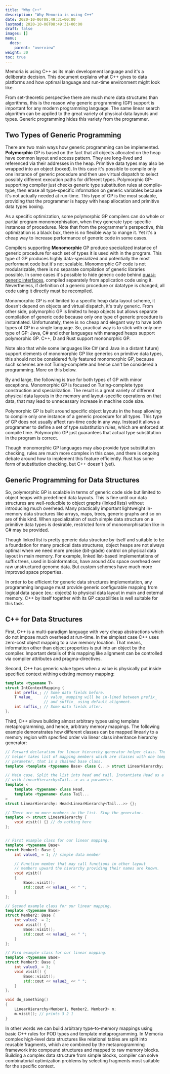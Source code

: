 ```yaml
---
title: "Why C++"
description: "Why Memoria is using C++"
date: 2020-10-06T08:49:31+00:00
lastmod: 2020-10-06T08:49:31+00:00
draft: false
images: []
menu:
  docs:
    parent: "overview"
weight: 30
toc: true
---
```


Memoria is using C++ as its main development language and it's a deliberate decision. This document explains what C++ gives to data platforms and how optimal language and run-time environment might look like.

From set-theoretic perspective there are much more data structures than algorithms, this is the reason why generic programming (GP) support is important for any modern programming language. The same linear search algorithm can be applied to the great variety of physical data layouts and types. Generic programming hides this variety from the programmer. 

## Two Types of Generic Programming ##

There are two main ways how generic programming can be implemented. **Polymorphic** GP is based on the fact that all objects allocated on the heap have common layout and access pattern. They are long-lived and referenced via their addresses in the heap. Primitive data types may also be wrapped into an object (boxed). In this case it's possible to compile only one instance of generic procedure and then use virtual dispatch to select possibly different execution paths for different types. Polymorphic GP-supporting compiler just checks generic type substitution rules at compile-type, then erase all type-specific information on generic variables because it's not actually needed at run-time. This type of GP is the most scalable, providing that the programmer is happy with heap allocation and primitive data types boxing.

As a specific optimization, some polymorphic GP compilers can do whole or partial program monomorphisation, when they generate type-specific instances of procedures. Note that from the programmer's perspective, this optimization is a black box, there is no flexible way to mange it. Yet it's a cheap way to increase performance of generic code in some cases.

Compilers supporting **Monomorphic** GP produce specialized instance of generic procedure for each set of types it is used with in the program. This type of GP produces highly data-specialized and potentially the most performant code but it's not scalable. Monomorphic GP code is not modularizable, there is no separate compilation of generic libraries possible. In some cases it's possible to hide generic code behind [quasi-generic interfaces](https://bitbucket.org/vsmirnov/memoria/wiki/TemplatePimpl), compiled separately from application code using it. Nevertheless, if definition of a generic procedure or datatype is changed, all code using it directly must be recompiled.

Monomorphic GP is not limited to a specific heap data layout scheme, it doesn't depend on objects and virtual dispatch, it's truly generic. From other side, polymorphic GP is limited to heap objects but allows separate compilation of generic code because only one type of generic procedure is instantiated. Unfortunately, there is no cheap and elegant way to have both types of GP in a single language. So, practical way is to stick with only one type of GP: Java, C# and other languages with managed heaps support polymorphic GP. C++, D and Rust support mononorphic GP.

Note also that while some languages like C# (and Java in a distant future) support elements of monomorphic GP like generics on primitive data types, this should not be considered fully featured monomorphic GP, because such schemes are not Turing-complete and hence can't be considered a programming. More on this below.

By and large, the following is true for both types of GP with minor exceptions. Monomorphic GP is focused on Turing-complete type construction and specialization. The result is a great variety of different physical data layouts in the memory and layout-specific operations on that data, that may lead to unnecessary increase in machine code size.

Polymorphic GP is built around specific object layouts in the heap allowing to compile only one instance of a generic procedure for all types. This type of GP does not usually affect run-time code in any way. Instead it allows a programmer to define a set of type substitution rules, which are enforced at compile time. Polymorphic GP just guarantees that actual type substitution in the program is correct. 

Though monomorphic GP languages may also provide type substitution checking, rules are much more complex in this case, and there is ongoing debate around how to implement this feature efficiently. Rust has some form of substitution checking, but C++ doesn't (yet).

## Generic Programming for Data Structures ##

So, polymorphic GP is scalable in terms of generic code side but limited to object heaps with predefined data layouts. This is fine until our data structures are well-reducible to object graphs (linked lists) without introducing much overhead. Many practically important lightweight in-memory data structures like arrays, maps, trees, generic graphs and so on are of this kind. When specialization of such simple data structure on a primitive data types is desirable, restricted form of monomorphisation like in C# may be provided.

Though linked list is pretty generic data structure by itself and suitable to be a foundation for many practical data structures, object heaps are not always optimal when we need more precise (bit-grade) control on physical data layout in main memory. For example, linked list-based implementations of suffix trees, used in bioinformatics, have around 40x space overhead over raw unstructured genome data. But custom schemes have much more improved space properties.

In order to be efficient for generic data structures implementation, any programming language must provide generic configurable mapping from logical data space (ex.: objects) to physical data layout in main and external memory. C++ by itself together with its GP capabilities is well suitable for this task.

## C++ for Data Structures ##

First, C++ is a multi-paradigm language with very cheap abstractions which do not impose much overhead at run-time. In the simplest case C++ uses zero-cost object mapping to a raw memory location. That means,  information other than object properties is put into an object by the compiler. Important details of this mapping like alignment can be controlled via compiler attributes and pragma-directives.

Second, C++ has generic value types when a value is physically put inside specified context withing existing memory mapping:
```c++
template <typename T>
struct IntContextMapping {
    int prefix_; // Some data fields before.
    T value_     // value_ mapping will be in-lined between prefix_ 
                 // and suffix_ using default alignment.
    int suffix_; // Some data fields after.
};
```

Third, C++ allows building almost arbitrary types using template metaprogramming, and hence, arbitrary memory mappings. The following example demonstrates how different classes can be mapped linearly to a memory region with specified order via linear class inheritance hierarchy generator: 

```c++
// Forward declaration for linear hierarchy generator helper class. The
// helper takes list of mapping members which are classes with one template
// parameter, that is a chained base class.
template <template <typename Base> class C...> struct LinearHierarchy; 

// Main case. Split the list into head and tail. Instantiate Head as a superclass
// with LinearHierarchy<Tail...> as a parameter.
template <
    template <typename> class Head,
    template <typename> class Tail...
> 
struct LinearHierarchy: Head<LinearHierarchy<Tail...>> {};

// There are no more members in the list. Stop the generator. 
template <> struct LinearHierarchy {
    void visit() {} // do nothing here
};


// First example class for our linear mapping. 
template <typename Base>
struct Member1: Base {
    int value1_ = 1; // simple data member 

    // Function member that may call functions in other layout
    // members upward the hierarchy providing their names are known.
    void visit() 
    {
        Base::visit();
        std::cout << value1_ << " ";
    }
};

// Second example class for our linear mapping. 
template <typename Base>
struct Member2: Base {
    int value2_ = 2;
    void visit() {
        Base::visit();
        std::cout << value2_ << " ";
    }
};

// Fird example class for our linear mapping. 
template <typename Base>
struct Member3: Base {
    int value3_ = 3;
    void visit() {
        Base::visit();
        std::cout << value3_ << " ";
    }
};

void do_something() 
{
    LinearHierarchy<Member1, Member2, Member3> m;
    m.visit(); // prints 3 2 1
}
```

In other words we can build arbitrary type-to-memory mappings using basic C++ rules for POD types and template metaprogramming. In Memoria complex high-level data structures like relational tables are split into reusable fragments, which are combined by the metaprogramming framework into compound structures and mapped to raw memory blocks. Building a complex data structure from simple blocks, compiler can solve combinatorial optimization problems by selecting fragments most suitable for the specific context. 

